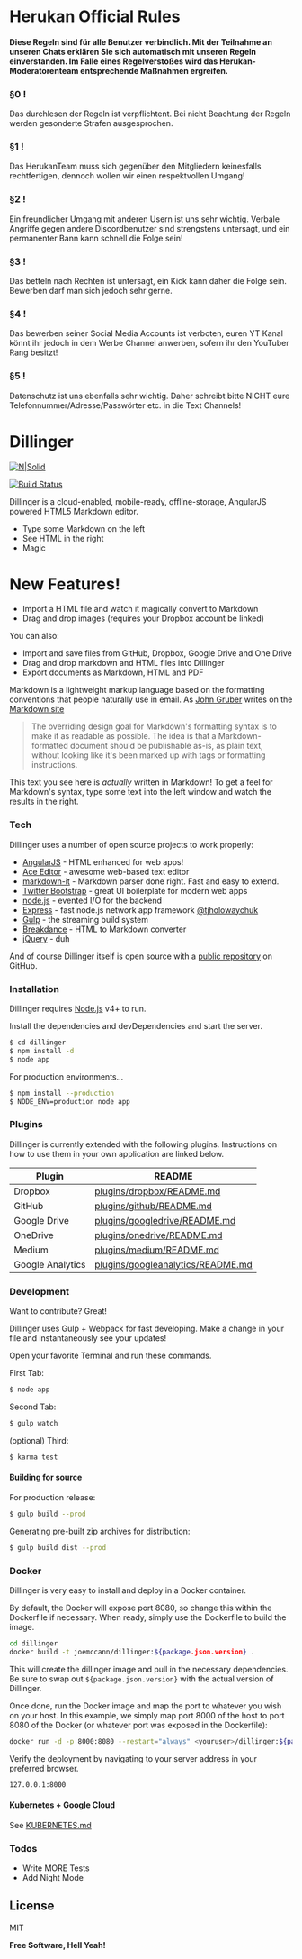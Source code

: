 # **Herukan Official Rules**

#### Diese Regeln sind für alle Benutzer verbindlich. Mit der Teilnahme an unseren Chats erklären Sie sich automatisch mit unseren Regeln einverstanden. Im Falle eines Regelverstoßes wird das Herukan-Moderatorenteam entsprechende Maßnahmen ergreifen.

### §0 !
Das durchlesen der Regeln ist verpflichtent. Bei nicht Beachtung der Regeln werden gesonderte Strafen ausgesprochen.
### §1 !
Das HerukanTeam muss sich gegenüber den Mitgliedern keinesfalls rechtfertigen, dennoch wollen wir einen respektvollen Umgang! 
### §2 !
Ein freundlicher Umgang mit anderen Usern ist uns sehr wichtig. Verbale Angriffe gegen andere Discordbenutzer sind strengstens untersagt, und ein permanenter Bann kann schnell die Folge sein! 
### §3 !
Das betteln nach Rechten ist untersagt, ein Kick kann daher die Folge sein. Bewerben darf man sich jedoch sehr gerne.
### §4 !
Das bewerben seiner Social Media Accounts ist verboten, euren YT Kanal könnt ihr jedoch in dem Werbe Channel anwerben, sofern ihr den YouTuber Rang besitzt! 
### §5 !
Datenschutz ist uns ebenfalls sehr wichtig. Daher schreibt bitte NICHT eure Telefonnummer/Adresse/Passwörter etc. in die Text Channels! 


# Dillinger

[![N|Solid](https://cldup.com/dTxpPi9lDf.thumb.png)](https://nodesource.com/products/nsolid)

[![Build Status](https://travis-ci.org/joemccann/dillinger.svg?branch=master)](https://travis-ci.org/joemccann/dillinger)

Dillinger is a cloud-enabled, mobile-ready, offline-storage, AngularJS powered HTML5 Markdown editor.

  - Type some Markdown on the left
  - See HTML in the right
  - Magic

# New Features!

  - Import a HTML file and watch it magically convert to Markdown
  - Drag and drop images (requires your Dropbox account be linked)


You can also:
  - Import and save files from GitHub, Dropbox, Google Drive and One Drive
  - Drag and drop markdown and HTML files into Dillinger
  - Export documents as Markdown, HTML and PDF

Markdown is a lightweight markup language based on the formatting conventions that people naturally use in email.  As [John Gruber] writes on the [Markdown site][df1]

> The overriding design goal for Markdown's
> formatting syntax is to make it as readable
> as possible. The idea is that a
> Markdown-formatted document should be
> publishable as-is, as plain text, without
> looking like it's been marked up with tags
> or formatting instructions.

This text you see here is *actually* written in Markdown! To get a feel for Markdown's syntax, type some text into the left window and watch the results in the right.

### Tech

Dillinger uses a number of open source projects to work properly:

* [AngularJS] - HTML enhanced for web apps!
* [Ace Editor] - awesome web-based text editor
* [markdown-it] - Markdown parser done right. Fast and easy to extend.
* [Twitter Bootstrap] - great UI boilerplate for modern web apps
* [node.js] - evented I/O for the backend
* [Express] - fast node.js network app framework [@tjholowaychuk]
* [Gulp] - the streaming build system
* [Breakdance](https://breakdance.github.io/breakdance/) - HTML to Markdown converter
* [jQuery] - duh

And of course Dillinger itself is open source with a [public repository][dill]
 on GitHub.

### Installation

Dillinger requires [Node.js](https://nodejs.org/) v4+ to run.

Install the dependencies and devDependencies and start the server.

```sh
$ cd dillinger
$ npm install -d
$ node app
```

For production environments...

```sh
$ npm install --production
$ NODE_ENV=production node app
```

### Plugins

Dillinger is currently extended with the following plugins. Instructions on how to use them in your own application are linked below.

| Plugin | README |
| ------ | ------ |
| Dropbox | [plugins/dropbox/README.md][PlDb] |
| GitHub | [plugins/github/README.md][PlGh] |
| Google Drive | [plugins/googledrive/README.md][PlGd] |
| OneDrive | [plugins/onedrive/README.md][PlOd] |
| Medium | [plugins/medium/README.md][PlMe] |
| Google Analytics | [plugins/googleanalytics/README.md][PlGa] |


### Development

Want to contribute? Great!

Dillinger uses Gulp + Webpack for fast developing.
Make a change in your file and instantaneously see your updates!

Open your favorite Terminal and run these commands.

First Tab:
```sh
$ node app
```

Second Tab:
```sh
$ gulp watch
```

(optional) Third:
```sh
$ karma test
```
#### Building for source
For production release:
```sh
$ gulp build --prod
```
Generating pre-built zip archives for distribution:
```sh
$ gulp build dist --prod
```
### Docker
Dillinger is very easy to install and deploy in a Docker container.

By default, the Docker will expose port 8080, so change this within the Dockerfile if necessary. When ready, simply use the Dockerfile to build the image.

```sh
cd dillinger
docker build -t joemccann/dillinger:${package.json.version} .
```
This will create the dillinger image and pull in the necessary dependencies. Be sure to swap out `${package.json.version}` with the actual version of Dillinger.

Once done, run the Docker image and map the port to whatever you wish on your host. In this example, we simply map port 8000 of the host to port 8080 of the Docker (or whatever port was exposed in the Dockerfile):

```sh
docker run -d -p 8000:8080 --restart="always" <youruser>/dillinger:${package.json.version}
```

Verify the deployment by navigating to your server address in your preferred browser.

```sh
127.0.0.1:8000
```

#### Kubernetes + Google Cloud

See [KUBERNETES.md](https://github.com/joemccann/dillinger/blob/master/KUBERNETES.md)


### Todos

 - Write MORE Tests
 - Add Night Mode

License
----

MIT


**Free Software, Hell Yeah!**

[//]: # (These are reference links used in the body of this note and get stripped out when the markdown processor does its job. There is no need to format nicely because it shouldn't be seen. Thanks SO - http://stackoverflow.com/questions/4823468/store-comments-in-markdown-syntax)


   [dill]: <https://github.com/joemccann/dillinger>
   [git-repo-url]: <https://github.com/joemccann/dillinger.git>
   [john gruber]: <http://daringfireball.net>
   [df1]: <http://daringfireball.net/projects/markdown/>
   [markdown-it]: <https://github.com/markdown-it/markdown-it>
   [Ace Editor]: <http://ace.ajax.org>
   [node.js]: <http://nodejs.org>
   [Twitter Bootstrap]: <http://twitter.github.com/bootstrap/>
   [jQuery]: <http://jquery.com>
   [@tjholowaychuk]: <http://twitter.com/tjholowaychuk>
   [express]: <http://expressjs.com>
   [AngularJS]: <http://angularjs.org>
   [Gulp]: <http://gulpjs.com>

   [PlDb]: <https://github.com/joemccann/dillinger/tree/master/plugins/dropbox/README.md>
   [PlGh]: <https://github.com/joemccann/dillinger/tree/master/plugins/github/README.md>
   [PlGd]: <https://github.com/joemccann/dillinger/tree/master/plugins/googledrive/README.md>
   [PlOd]: <https://github.com/joemccann/dillinger/tree/master/plugins/onedrive/README.md>
   [PlMe]: <https://github.com/joemccann/dillinger/tree/master/plugins/medium/README.md>
   [PlGa]: <https://github.com/RahulHP/dillinger/blob/master/plugins/googleanalytics/README.md>
